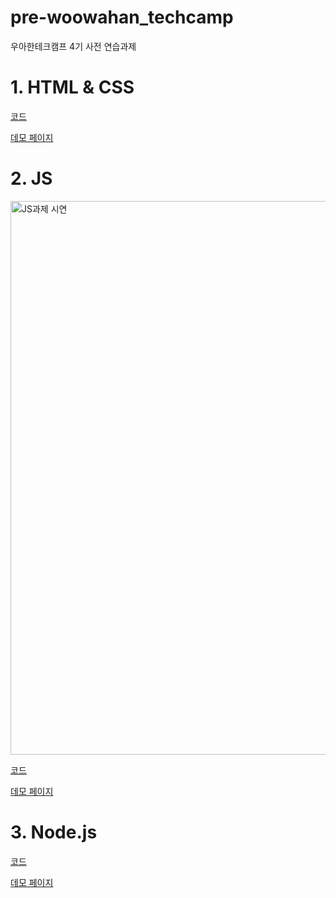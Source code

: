 # pre-woowahan_techcamp
우아한테크캠프 4기 사전 연습과제

# 1. HTML & CSS
[코드]()

[데모 페이지]()

# 2. JS
<img width="886" alt="JS과제 시연" src="https://user-images.githubusercontent.com/35324795/123513277-40dd1a00-d6c7-11eb-9e20-abb799853db1.png">

[코드](https://github.com/edegiil/pre-woowahan_techcamp/tree/main/JS)

[데모 페이지]()

# 3. Node.js
[코드]()

[데모 페이지]()
